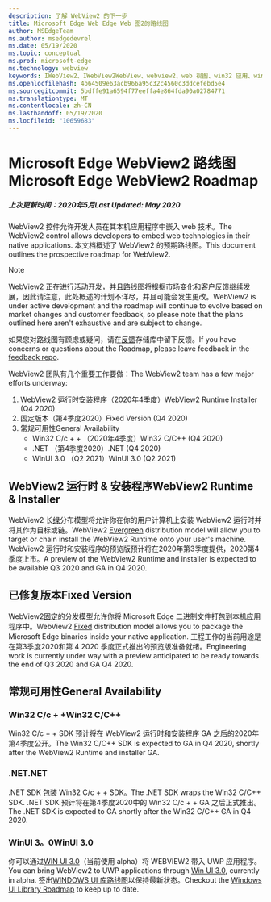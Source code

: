 ```yaml
---
description: 了解 WebView2 的下一步
title: Microsoft Edge Web Edge Web 图2的路线图
author: MSEdgeTeam
ms.author: msedgedevrel
ms.date: 05/19/2020
ms.topic: conceptual
ms.prod: microsoft-edge
ms.technology: webview
keywords: IWebView2、IWebView2WebView、webview2、web 视图、win32 应用、win32、edge、ICoreWebView2、ICoreWebView2Host、浏览器控件、边缘 html
ms.openlocfilehash: 4b64509e63acb966a95c32c4560c3ddcefebd5e4
ms.sourcegitcommit: 5bdffe91a6594f77eeffa4e864fda90a02784771
ms.translationtype: MT
ms.contentlocale: zh-CN
ms.lasthandoff: 05/19/2020
ms.locfileid: "10659683"
---
```

# <span data-ttu-id="eacdd-104">Microsoft Edge WebView2 路线图</span><span class="sxs-lookup"><span data-stu-id="eacdd-104">Microsoft Edge WebView2 Roadmap</span></span>

##### <span data-ttu-id="eacdd-105">上次更新时间：2020年5月</span><span class="sxs-lookup"><span data-stu-id="eacdd-105">Last Updated: May 2020</span></span>

<span data-ttu-id="eacdd-106">WebView2 控件允许开发人员在其本机应用程序中嵌入 web 技术。</span><span class="sxs-lookup"><span data-stu-id="eacdd-106">The WebView2 control allows developers to embed web technologies in their native applications.</span></span> <span data-ttu-id="eacdd-107">本文档概述了 WebView2 的预期路线图。</span><span class="sxs-lookup"><span data-stu-id="eacdd-107">This document outlines the prospective roadmap for WebView2.</span></span> 

> [!NOTE]
> <span data-ttu-id="eacdd-108">WebView2 正在进行活动开发，并且路线图将根据市场变化和客户反馈继续发展，因此请注意，此处概述的计划不详尽，并且可能会发生更改。</span><span class="sxs-lookup"><span data-stu-id="eacdd-108">WebView2 is under active development and the roadmap will continue to evolve based on market changes and customer feedback, so please note that the plans outlined here aren't exhaustive and are subject to change.</span></span> 

<span data-ttu-id="eacdd-109">如果您对路线图有顾虑或疑问，请在[反馈](https://github.com/MicrosoftEdge/WebViewFeedback)存储库中留下反馈。</span><span class="sxs-lookup"><span data-stu-id="eacdd-109">If you have concerns or questions about the Roadmap, please leave feedback in the [feedback repo](https://github.com/MicrosoftEdge/WebViewFeedback).</span></span>

<span data-ttu-id="eacdd-110">WebView2 团队有几个重要工作要做：</span><span class="sxs-lookup"><span data-stu-id="eacdd-110">The WebView2 team has a few major efforts underway:</span></span>

1.  <span data-ttu-id="eacdd-111">WebView2 运行时安装程序（2020年4季度）</span><span class="sxs-lookup"><span data-stu-id="eacdd-111">WebView2 Runtime Installer (Q4 2020)</span></span>
2.  <span data-ttu-id="eacdd-112">固定版本（第4季度2020）</span><span class="sxs-lookup"><span data-stu-id="eacdd-112">Fixed Version (Q4 2020)</span></span>
3.  <span data-ttu-id="eacdd-113">常规可用性</span><span class="sxs-lookup"><span data-stu-id="eacdd-113">General Availability</span></span> 
    *   <span data-ttu-id="eacdd-114">Win32 C/c + + （2020年4季度）</span><span class="sxs-lookup"><span data-stu-id="eacdd-114">Win32 C/C++ (Q4 2020)</span></span>
    *   <span data-ttu-id="eacdd-115">.NET （第4季度2020）</span><span class="sxs-lookup"><span data-stu-id="eacdd-115">.NET (Q4 2020)</span></span>
    *   <span data-ttu-id="eacdd-116">WinUI 3.0 （Q2 2021）</span><span class="sxs-lookup"><span data-stu-id="eacdd-116">WinUI 3.0 (Q2 2021)</span></span>

## <span data-ttu-id="eacdd-117">WebView2 运行时 & 安装程序</span><span class="sxs-lookup"><span data-stu-id="eacdd-117">WebView2 Runtime & Installer</span></span>

<span data-ttu-id="eacdd-118">WebView2 长[绿](./concepts/distribution.md#microsoft-edge-webview2-runtime)分布模型将允许你在你的用户计算机上安装 WebView2 运行时并将其作为目标或链。</span><span class="sxs-lookup"><span data-stu-id="eacdd-118">WebView2 [Evergreen](./concepts/distribution.md#microsoft-edge-webview2-runtime) distribution model will allow you to target or chain install the WebView2 Runtime onto your user's machine.</span></span> <span data-ttu-id="eacdd-119">WebView2 运行时和安装程序的预览版预计将在2020年第3季度提供，2020第4季度上市。</span><span class="sxs-lookup"><span data-stu-id="eacdd-119">A preview of the WebView2 Runtime and installer is expected to be available Q3 2020 and GA in Q4 2020.</span></span>

## <span data-ttu-id="eacdd-120">已修复版本</span><span class="sxs-lookup"><span data-stu-id="eacdd-120">Fixed Version</span></span>

<span data-ttu-id="eacdd-121">WebView2[固定](./concepts/distribution.md#roadmap)的分发模型允许你将 Microsoft Edge 二进制文件打包到本机应用程序中。</span><span class="sxs-lookup"><span data-stu-id="eacdd-121">WebView2 [Fixed](./concepts/distribution.md#roadmap) distribution model allows you to package the Microsoft Edge binaries inside your native application.</span></span> <span data-ttu-id="eacdd-122">工程工作的当前用途是在第3季度2020和第 4 2020 季度正式推出的预览版准备就绪。</span><span class="sxs-lookup"><span data-stu-id="eacdd-122">Engineering work is currently under way with a preview anticipated to be ready towards the end of  Q3 2020 and GA Q4 2020.</span></span>

## <span data-ttu-id="eacdd-123">常规可用性</span><span class="sxs-lookup"><span data-stu-id="eacdd-123">General Availability</span></span> 

### <span data-ttu-id="eacdd-124">Win32 C/c + +</span><span class="sxs-lookup"><span data-stu-id="eacdd-124">Win32 C/C++</span></span>

<span data-ttu-id="eacdd-125">Win32 C/c + + SDK 预计将在 WebView2 运行时和安装程序 GA 之后的2020年第4季度公开。</span><span class="sxs-lookup"><span data-stu-id="eacdd-125">The Win32 C/C++ SDK is expected to GA in Q4 2020, shortly after the WebView2 Runtime and installer GA.</span></span>

### <span data-ttu-id="eacdd-126">.NET</span><span class="sxs-lookup"><span data-stu-id="eacdd-126">.NET</span></span>

<span data-ttu-id="eacdd-127">.NET SDK 包装 Win32 C/c + + SDK。</span><span class="sxs-lookup"><span data-stu-id="eacdd-127">The .NET SDK wraps the Win32 C/C++ SDK.</span></span> <span data-ttu-id="eacdd-128">.NET SDK 预计将在第4季度2020中的 Win32 C/c + + GA 之后正式推出。</span><span class="sxs-lookup"><span data-stu-id="eacdd-128">The .NET SDK is expected to GA shortly after the Win32 C/C++ GA in Q4 2020.</span></span>

### <span data-ttu-id="eacdd-129">WinUI 3。0</span><span class="sxs-lookup"><span data-stu-id="eacdd-129">WinUI 3.0</span></span>

<span data-ttu-id="eacdd-130">你可以通过[WIN UI 3.0](/uwp/toolkits/winui3/)（当前使用 alpha）将 WEBVIEW2 带入 UWP 应用程序。</span><span class="sxs-lookup"><span data-stu-id="eacdd-130">You can bring WebView2 to UWP applications through [Win UI 3.0](/uwp/toolkits/winui3/), currently in alpha.</span></span> <span data-ttu-id="eacdd-131">签出[WINDOWS UI 库路线图](https://github.com/microsoft/microsoft-ui-xaml/blob/master/docs/roadmap.md)以保持最新状态。</span><span class="sxs-lookup"><span data-stu-id="eacdd-131">Checkout the [Windows UI Library Roadmap](https://github.com/microsoft/microsoft-ui-xaml/blob/master/docs/roadmap.md) to keep up to date.</span></span>  
